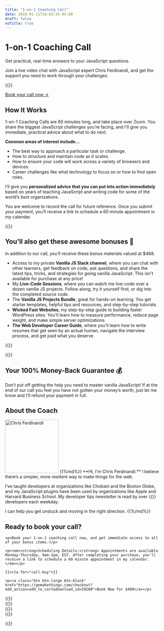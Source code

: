 ```yaml
---
title: "1-on-1 Coaching Call"
date: 2018-01-11T16:03:33-05:00
draft: false
noTitle: true
---
```


<h1 class="no-padding-top no-margin-bottom h5 text-sans">1-on-1 Coaching Call</h1>
<p class="text-xlarge margin-bottom-small text-serif">Get practical, real-time answers to your JavaScript questions.</p><p></p>

<p><span class="text-large">Join a live video chat with JavaScript expert Chris Ferdinandi, and get the support you need to work through your challenges.</span></p>

{{<cta for="call">}}

<a class="btn" href="#ready-to-buy">Book your call now &rarr;</a>

## How It Works

1-on-1 Coaching Calls are 60 minutes long, and take place over Zoom. You share the biggest JavaScript challenges you’re facing, and I'll give you immediate, practical advice about what to do next.

<p class="margin-bottom-small"><strong>Common areas of interest include...</strong></p>

- The best way to approach a particular task or challenge.
- How to structure and maintain code as it scales.
- How to ensure your code will work across a variety of browsers and devices.
- Career challenges like what technology to focus on or how to find open roles.

I’ll give you **personalized advice that you can put into action immediately** based on years of teaching JavaScript and writing code for some of the world’s best organizations.

You are welcome to record the call for future reference. Once you submit your payment, you’ll receive a link to schedule a 60 minute appointment in my calendar.

<div class="padding-top-large padding-bottom-large">{{<testimonial for="hbs" photo="true">}}</div>

## You'll also get these awesome bonuses 🎉

In addition to our call, you’ll receive these bonus materials valued at $468.

- Access to my private **Vanilla JS Slack channel**, where you can chat with other learners, get feedback on code, ask questions, and share the latest tips, tricks, and strategies for going vanilla JavaScript. This isn't available for purchase at any price!
- My **Live-Code Sessions**, where you can watch me live-code over a dozen vanilla JS projects.  Follow along, try it yourself first, or dig into the completed source code.
- The **Vanilla JS Projects Bundle**, great for hands-on learning. You get starter templates, helpful tips and resources, and step-by-step tutorials.
- **Wicked Fast Websites**, my step-by-step guide to building faster WordPress sites. You'll learn how to measure performance, reduce page weight, and make simple server optimizations.
- **The Web Developer Career Guide**, where you'll learn how to write resumes that get seen by an actual human, navigate the interview process, and get paid what you deserve.

{{<bonuses-special>}}

<div class="padding-top-large padding-bottom-large">{{<testimonial for="patriciaParker" photo="true">}}</div>

## Your 100% Money-Back Guarantee 💰

Don’t put off getting the help you need to master vanilla JavaScript! If at the end of our call you feel you have not gotten your money’s worth, just let me know and I’ll refund your payment in full.

## About the Coach

<div class="clearfix margin-bottom">
<img src="https://gomakethings.com/img/chris-ferdinandi-high-res.jpg" alt="Chris Ferdinandi" width="175" height="175" class="img-circle img-left margin-bottom">
{{%md%}}
**Hi, I'm Chris Ferdinandi.** I believe there’s a simpler, more resilient way to make things for the web.

I’ve taught developers at organizations like Chobani and the Boston Globe, and my JavaScript plugins have been used by organizations like Apple and Harvard Business School. My developer tips newsletter is read by over {{<cta for="mc-subscriber-count">}} developers each weekday.

I can help you get unstuck and moving in the right direction.
{{%/md%}}
</div>

<div class="callout" id="ready-to-buy">
	<h2>Ready to book your call?</h2>

	<p>Book your 1-on-1 coaching call now, and get immediate access to all of your bonus items.</p>

	<p><em><strong>Scheduling Details:</strong> Appointments are available Monday-Thursday, 9am-2pm, EST. After completing your purchase, you'll receive a link to schedule a 60 minute appointment in my calendar.</em></p>

	{{<cta for="call-buy">}}

	<p><a class="btn btn-large btn-block" href="https://gomakethings.com/checkout?edd_action=add_to_cart&download_id=59280">Book Now for $499</a></p>
</div>

<div class="padding-top-large padding-bottom">{{<testimonial for="kb" photo="true">}}</div>
<div class="padding-bottom-large">{{<testimonial for="lauraKalbag" photo="true">}}</div>
<div class="padding-bottom-large">{{<testimonial for="mojtabaSeyedi" photo="true">}}</div>
<div class="padding-bottom-large">{{<testimonial for="davidWalsh" photo="true">}}</div>

{{<not-ready-yet>}}